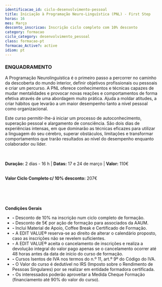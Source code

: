 ```yaml
---
identificacao_id: ciclo-desenvolvimento-pessoal
title: Iniciação à Programação Neuro-Linguística (PNL) - First Step
horas: 16
mes: Março
desconto_inscricao: Inscrição ciclo completo com 10% desconto
category: formacao
ciclo_category: desenvolvimento_pessoal
class: formacao-pt
formacao_Active?: active
idiom: pt
---
```


### **ENQUADRAMENTO**

A Programação Neurolinguística é o primeiro passo a percorrer no caminho da descoberta do mundo interior, definir objetivos profissionais ou pessoais e criar um percurso. A PNL oferece conhecimentos e técnicas capazes de mudar mentalidades e provocar novas reações e comportamentos de forma efetiva através de uma abordagem muito prática. Ajuda a moldar atitudes, a criar hábitos que levarão a um maior desempenho tanto a nível pessoal como organizacional.

Este curso permitir-lhe-á iniciar um processo de autoconhecimento, superação pessoal e alargamento de consciência. São dois dias de experiências intensas, em que dominarão as técnicas eficazes para utilizar a linguagem do seu cérebro, superar obstáculos, limitações e transformar comportamentos que trarão resultados ao nível do desempenho enquanto colaborador ou líder.<br><br><br>

 
 
**Duração:** 2 dias - 16 h  \|  **Datas:** 17 e 24 de março  \|  **Valor:** 110€<br><br>

 

**Valor Ciclo Completo c/ 10% desconto:** 207€<br><br><br><br><br>

 

 

**Condições Gerais**

+ **\-**  Desconto de 10% na inscrição num ciclo completo de formação.
+ **\-**  Desconto de 5€ por ação de formação para associados da AAUM.
+ **\-**  Inclui Material de Apoio, Coffee Break e Certificado de Formação.
+ **\-**  A EDIT VALUE® reserva-se ao direito de alterar o calendário proposto, caso as inscrições não se revelem suficientes.
+ **\-**  A EDIT VALUE® aceita o cancelamento de inscrições e realiza a devolução integral do valor pago apenas se o cancelamento ocorrer até 48 horas antes da data de início do curso de formação.
+ **\-**  Cursos Isentos de IVA nos termos do n.º 11, art.º 9º do Código do IVA.
+ **\-**  O Valor do curso é dedutível no IRS (Imposto sobre o Rendimento de Pessoas Singulares) por se realizar em entidade formadora certificada.
+ **\-**  Os interessados poderão aproveitar a Medida Cheque Formação (financiamento até 90% do valor do curso).